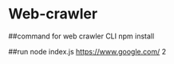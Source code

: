 # Web-crawler

##command for web crawler CLI
npm install

##run
node index.js https://www.google.com/ 2
